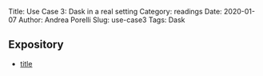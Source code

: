 Title: Use Case 3: Dask in a real setting
Category: readings
Date: 2020-01-07
Author: Andrea Porelli
Slug: use-case3
Tags: Dask

## Expository
- [title](add_link_to_story)
